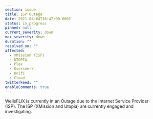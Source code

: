 ```yaml
---
section: issue
title: ISP Outage
date: 2021-04-04T16:47:00.000Z
status: in_progress
pinned: null
current_severity: down
max_severity: down
duration: ""
resolved_on: ""
affected:
  - XMission (ISP)
  - UTOPIA
  - Plex
  - Overseerr
  - Unifi
  - Cloud
twitterFeed: ""
enableComments: true
---
```

WellsFLIX is currently in an Outage due to the Internet Service Provider (ISP). The ISP (XMission and Utopia) are currently engaged and investigating.